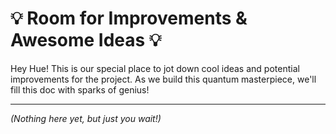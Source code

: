 # 💡 Room for Improvements & Awesome Ideas 💡

Hey Hue! This is our special place to jot down cool ideas and potential improvements for the project. As we build this quantum masterpiece, we'll fill this doc with sparks of genius!

---

*(Nothing here yet, but just you wait!)*